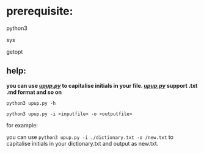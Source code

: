 # prerequisite:

python3

sys

getopt

## help:

**you can use *<u>upup.py</u>* to capitalise initials in your file.  <u>*upup.py*</u> support .txt .md format and so on**

`python3 upup.py -h`

`python3 upup.py -i <inputfile> -o <outputfile>`

for example:

you can use `python3 upup.py -i ./dictionary.txt -o /new.txt` to capitalise initials in your dictionary.txt and output as new.txt.
